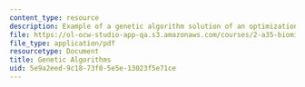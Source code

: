 ```yaml
---
content_type: resource
description: Example of a genetic algorithm solution of an optimization problem.
file: https://ol-ocw-studio-app-qa.s3.amazonaws.com/courses/2-a35-biomimetic-principles-and-design-fall-2013/5e9a2eed9c1873f05e5e13023f5e71ce_MIT2_A35F13_genetic_algo.pdf
file_type: application/pdf
resourcetype: Document
title: Genetic Algorithms
uid: 5e9a2eed-9c18-73f0-5e5e-13023f5e71ce
---
```

